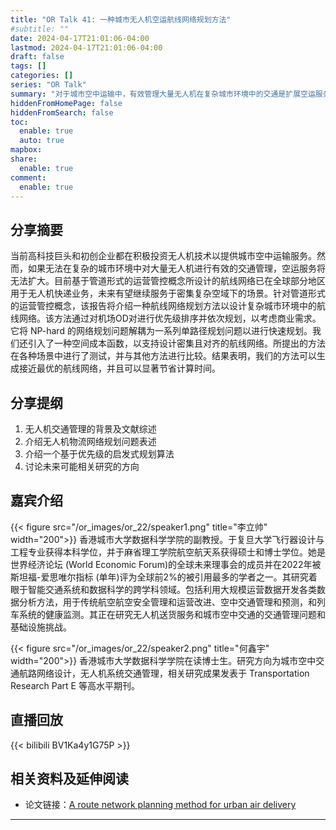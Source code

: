 ```yaml
---
title: "OR Talk 41: 一种城市无人机空运航线网络规划方法"
#subtitle: ""
date: 2024-04-17T21:01:06-04:00
lastmod: 2024-04-17T21:01:06-04:00
draft: false
tags: []
categories: []
series: "OR Talk"
summary: "对于城市空中运输中，有效管理大量无人机在复杂城市环境中的交通是扩展空运服务的关键。我们提出一种通过优先级排序和解耦NP-hard问题的方法，以快速规划复杂城市环境中的航线网络，并引入空间成本函数以设计密集对齐的航线网络。测试结果显示，该方法生成的航线网络接近最优且节省计算时间。"
hiddenFromHomePage: false
hiddenFromSearch: false
toc:
  enable: true
  auto: true
mapbox:
share:
  enable: true
comment:
  enable: true
---
```



## 分享摘要
当前高科技巨头和初创企业都在积极投资无人机技术以提供城市空中运输服务。然而，如果无法在复杂的城市环境中对大量无人机进行有效的交通管理，空运服务将无法扩大。目前基于管道形式的运营管控概念所设计的航线网络已在全球部分地区用于无人机快递业务，未来有望继续服务于密集复杂空域下的场景。针对管道形式的运营管控概念，该报告将介绍一种航线网络规划方法以设计复杂城市环境中的航线网络。该方法通过对机场OD对进行优先级排序并依次规划，以考虑商业需求。它将 NP-hard 的网络规划问题解耦为一系列单路径规划问题以进行快速规划。我们还引入了一种空间成本函数，以支持设计密集且对齐的航线网络。所提出的方法在各种场景中进行了测试，并与其他方法进行比较。结果表明，我们的方法可以生成接近最优的航线网络，并且可以显著节省计算时间。


## 分享提纲
1. 无人机交通管理的背景及文献综述
2. 介绍无人机物流网络规划问题表述
3. 介绍一个基于优先级的启发式规划算法
4. 讨论未来可能相关研究的方向 


## 嘉宾介绍
{{< figure src="/or_images/or_22/speaker1.png" title="李立帅" width="200">}}
香港城市大学数据科学学院的副教授。于复旦大学飞行器设计与工程专业获得本科学位，并于麻省理工学院航空航天系获得硕士和博士学位。她是世界经济论坛 (World Economic Forum)的全球未来理事会的成员并在2022年被斯坦福-爱思唯尔指标 (单年)评为全球前2%的被引用最多的学者之一。其研究着眼于智能交通系统和数据科学的跨学科领域。包括利用大规模运营数据开发各类数据分析方法，用于传统航空航空安全管理和运营改进、空中交通管理和预测，和列车系统的健康监测。其正在研究无人机送货服务和城市空中交通的交通管理问题和基础设施挑战。 


{{< figure src="/or_images/or_22/speaker2.png" title="何鑫宇" width="200">}}
香港城市大学数据科学学院在读博士生。研究方向为城市空中交通航路网络设计，无人机系统交通管理，相关研究成果发表于 Transportation Research Part E 等高水平期刊。


## 直播回放
{{< bilibili BV1Ka4y1G75P >}}

## 相关资料及延伸阅读
- 论文链接：[A route network planning method for urban air delivery](https://doi.org/10.1016/j.tre.2022.102872)

---
 